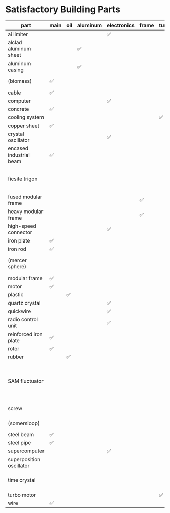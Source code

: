 # Satisfactory Building Parts

| part                          | main               | oil                | aluminum           | electronics        | frame              | turbomotor         | usage                                                            |
|-------------------------------|--------------------|--------------------|--------------------|--------------------|--------------------|--------------------|------------------------------------------------------------------|
| ai limiter                    |                    |                    |                    | :white_check_mark: |                    |                    |                                                                  |
| alclad aluminum sheet         |                    |                    | :white_check_mark: |                    |                    |                    |                                                                  |
| aluminum casing               |                    |                    | :white_check_mark: |                    |                    |                    |                                                                  |
| (biomass)                     | :white_check_mark: |                    |                    |                    |                    |                    | U-jelly landing pad                                              |
| cable                         | :white_check_mark: |                    |                    |                    |                    |                    |                                                                  |
| computer                      |                    |                    |                    | :white_check_mark: |                    |                    |                                                                  |
| concrete                      | :white_check_mark: |                    |                    |                    |                    |                    |                                                                  |
| cooling system                |                    |                    |                    |                    |                    | :white_check_mark: |                                                                  |
| copper sheet                  | :white_check_mark: |                    |                    |                    |                    |                    |                                                                  |
| crystal oscillator            |                    |                    |                    | :white_check_mark: |                    |                    | explorer<br>radar tower                                          |
| encased industrial beam       | :white_check_mark: |                    |                    |                    |                    |                    |                                                                  |
| ficsite trigon                |                    |                    |                    |                    |                    |                    | quantum encoder<br>conveyor belt mk6                             |
| fused modular frame           |                    |                    |                    |                    | :white_check_mark: |                    |                                                                  |
| heavy modular frame           |                    |                    |                    |                    | :white_check_mark: |                    |                                                                  |
| high-speed connector          |                    |                    |                    | :white_check_mark: |                    |                    | geothermal generator                                             |
| iron plate                    | :white_check_mark: |                    |                    |                    |                    |                    |                                                                  |
| iron rod                      | :white_check_mark: |                    |                    |                    |                    |                    |                                                                  |
| (mercer sphere)               |                    |                    |                    |                    |                    |                    | dimensional depot uploader                                       |
| modular frame                 | :white_check_mark: |                    |                    |                    |                    |                    |                                                                  |
| motor                         | :white_check_mark: |                    |                    |                    |                    |                    |                                                                  |
| plastic                       |                    | :white_check_mark: |                    |                    |                    |                    |                                                                  |
| quartz crystal                |                    |                    |                    | :white_check_mark: |                    |                    |                                                                  |
| quickwire                     |                    |                    |                    | :white_check_mark: |                    |                    |                                                                  |
| radio control unit            |                    |                    |                    | :white_check_mark: |                    |                    |                                                                  |
| reinforced iron plate         | :white_check_mark: |                    |                    |                    |                    |                    |                                                                  |
| rotor                         | :white_check_mark: |                    |                    |                    |                    |                    |                                                                  |
| rubber                        |                    | :white_check_mark: |                    |                    |                    |                    |                                                                  |
| SAM fluctuator                |                    |                    |                    |                    |                    |                    | converter<br>alien power augmenter<br>dimensional depot uploader |
| screw                         |                    |                    |                    |                    |                    |                    | awesome shop                                                     |
| (somersloop)                  |                    |                    |                    |                    |                    |                    | alien power augmenter                                            |
| steel beam                    | :white_check_mark: |                    |                    |                    |                    |                    |                                                                  |
| steel pipe                    | :white_check_mark: |                    |                    |                    |                    |                    |                                                                  |
| supercomputer                 |                    |                    |                    | :white_check_mark: |                    |                    |                                                                  |
| superposition oscillator      |                    |                    |                    |                    |                    |                    | portal                                                           |
| time crystal                  |                    |                    |                    |                    |                    |                    | quantum encoder, mk6                                             |
| turbo motor                   |                    |                    |                    |                    |                    | :white_check_mark: |                                                                  |
| wire                          | :white_check_mark: |                    |                    |                    |                    |                    |                                                                  |

